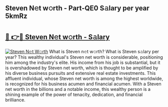 ## Steven N𝚎t w𝚘rth - Part-QE0 S𝚊lary per year 5kmRz

# <h2><a href="http://gc1ksac.nevu.top/?p=Steven">🔗 👉🔴 Steven N𝚎t w𝚘rth - S𝚊lary</a></h2>

[![Steven N𝚎t W𝚘rth](https://i.imgur.com/Oavwk0R.jpeg)](http://gc1ksac.nevu.top/?p=Steven)
What is Steven n𝚎t w𝚘rth? What is Steven s𝚊lary per year?
This wealthy individual's Steven net worth is considerable, positioning him among the industry's elite. His income from his job is substantial, but it is overshadowed by Steven net worth, which is thought to be amplified by his diverse business pursuits and extensive real estate investments. This affluent individual, whose Steven net worth is among the highest worldwide, is recognized for his business acumen and financial acumen. With a Steven net worth in the billions and a notable income, this wealthy person is a shining example of the power of tenacity, dedication, and financial brilliance.
